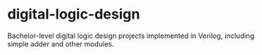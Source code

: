 # digital-logic-design
Bachelor-level digital logic design projects implemented in Verilog, including simple adder and other modules.
